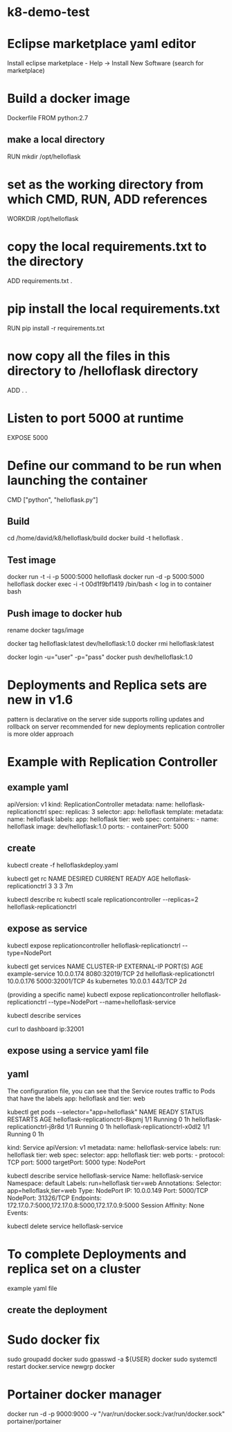 # k8-demo-test

Eclipse marketplace yaml editor
===============================
Install eclipse marketplace - Help -> Install New Software (search for marketplace)



Build a docker image
====================

Dockerfile
FROM python:2.7

## make a local directory
RUN mkdir /opt/helloflask

# set as the working directory from which CMD, RUN, ADD references
WORKDIR /opt/helloflask

# copy the local requirements.txt to the directory
ADD requirements.txt .

# pip install the local requirements.txt
RUN pip install -r requirements.txt

# now copy all the files in this directory to /helloflask directory
ADD . .

# Listen to port 5000 at runtime
EXPOSE 5000

# Define our command to be run when launching the container
CMD ["python", "helloflask.py"]

Build
-----

cd /home/david/k8/helloflask/build
docker build -t helloflask .


Test image
----------
docker run -t -i -p 5000:5000 helloflask
docker run -d -p 5000:5000 helloflask
docker exec -i -t 00d1f9bf1419 /bin/bash    < log in to container bash

Push image to docker hub
------------------------
rename docker tags/image

docker tag helloflask:latest dev/helloflask:1.0
docker rmi helloflask:latest

docker login -u="user" -p="pass"
docker push dev/helloflask:1.0


Deployments and Replica sets are new in v1.6
============================================
pattern is declarative on the server side
supports rolling updates and rollback on server
recommended for new deployments
replication controller is more older approach

Example with Replication Controller
===================================
example yaml
------------
apiVersion: v1
kind: ReplicationController
metadata:
  name: helloflask-replicationctrl
spec:
  replicas: 3
  selector:
    app: helloflask
  template:
    metadata:
      name: helloflask
      labels:
        app: helloflask
        tier: web
    spec:
      containers:
      - name: helloflask
        image: dev/helloflask:1.0
        ports:
        - containerPort: 5000

create
------
kubectl create -f helloflaskdeploy.yaml

kubectl get rc
NAME                         DESIRED   CURRENT   READY     AGE
helloflask-replicationctrl   3         3         3         7m

kubectl describe rc
kubectl scale replicationcontroller --replicas=2 helloflask-replicationctrl

expose as service
-----------------
kubectl expose replicationcontroller helloflask-replicationctrl --type=NodePort

kubectl get services
NAME                         CLUSTER-IP   EXTERNAL-IP   PORT(S)          AGE
example-service              10.0.0.174   <nodes>       8080:32019/TCP   2d
helloflask-replicationctrl   10.0.0.176   <nodes>       5000:32001/TCP   4s
kubernetes                   10.0.0.1     <none>        443/TCP          2d

(providing a specific name)
kubectl expose replicationcontroller helloflask-replicationctrl --type=NodePort --name=helloflask-service

kubectl describe services

curl to dashboard ip:32001

expose using a service yaml file
--------------------------------
yaml
----
The configuration file, you can see that the Service routes traffic to Pods that have the labels app: helloflask and tier: web

kubectl get pods --selector="app=helloflask"
NAME                               READY     STATUS    RESTARTS   AGE
helloflask-replicationctrl-8kpmj   1/1       Running   0          1h
helloflask-replicationctrl-j8r8d   1/1       Running   0          1h
helloflask-replicationctrl-x0dl2   1/1       Running   0          1h

kind: Service
apiVersion: v1
metadata:
  name: helloflask-service
  labels: 
    run: helloflask
    tier: web
spec:
  selector:
    app: helloflask
    tier: web
  ports:
    - protocol: TCP
      port: 5000
      targetPort: 5000
  type: NodePort
    
    
kubectl describe service helloflask-service
Name:			helloflask-service
Namespace:		default
Labels:			run=helloflask
			tier=web
Annotations:		<none>
Selector:		app=helloflask,tier=web
Type:			NodePort
IP:			10.0.0.149
Port:			<unset>	5000/TCP
NodePort:		<unset>	31326/TCP
Endpoints:		172.17.0.7:5000,172.17.0.8:5000,172.17.0.9:5000
Session Affinity:	None
Events:			<none>

kubectl delete service helloflask-service


**To complete**
Deployments and replica set on a cluster
========================================

example yaml file

create the deployment
---------------------




Sudo docker fix
===============
sudo groupadd docker
sudo gpasswd -a ${USER} docker
sudo systemctl restart docker.service
newgrp docker


Portainer docker manager
========================
											
docker run -d -p 9000:9000 -v "/var/run/docker.sock:/var/run/docker.sock" portainer/portainer 


										

